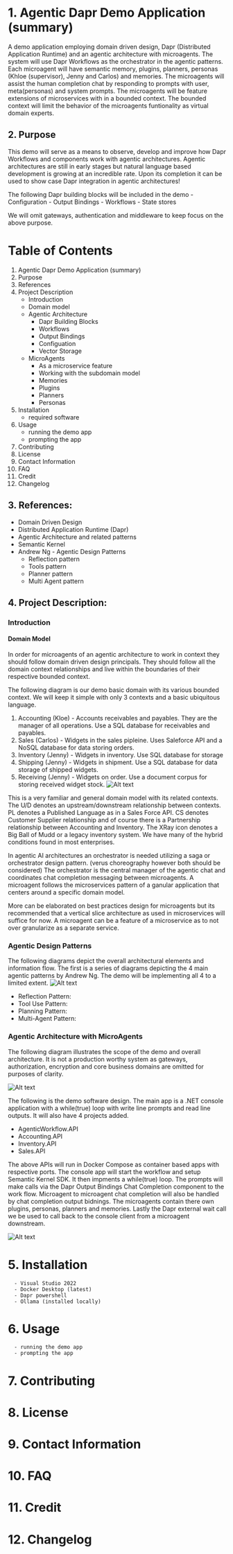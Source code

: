 # 1. Agentic Dapr Demo Application (summary)
A demo application employing domain driven design, Dapr (Distributed Application Runtime) and an agentic architecture with microagents. The system will use Dapr Workflows as the orchestrator in the agentic patterns. Each microagent will have semantic memory, plugins, planners, personas (Khloe (supervisor), Jenny and Carlos) and memories. The microagents will assist the human completion chat by responding to prompts with user, meta(personas) and system prompts. The microagents will be feature extensions of microservices with in a bounded context. The bounded context will limit the behavior of the microagents funtionality as virtual domain experts. 

## 2. Purpose 

This demo will serve as a means to observe, develop and improve how Dapr Workflows and components work with agentic architectures. Agentic architectures are still in early stages but natural language based development is growing at an incredible rate. Upon its completion it can be used to show case Dapr integration in agentic architectures!

The following Dapr building blocks will be included in the demo
      - Configuration
      - Output Bindings
      - Workflows
      - State stores

We will omit gateways, authentication and middleware to keep focus on the above purpose.

# Table of Contents

1. Agentic Dapr Demo Application (summary)
2. Purpose
3. References
4. Project Description
      - Introduction
      - Domain model
      - Agentic Architecture
          - Dapr Building Blocks
          - Workflows
          - Output Bindings
          - Configuation
          - Vector Storage
      - MicroAgents
          - As a microservice feature
          - Working with the subdomain model
          - Memories
          - Plugins
          - Planners
          - Personas        
5. Installation
      - required software
6. Usage
      - running the demo app
      - prompting the app
7. Contributing
8. License
9. Contact Information
10. FAQ
11. Credit
12. Changelog

## 3. References:
- Domain Driven Design
- Distributed Application Runtime (Dapr)
- Agentic Architecture and related patterns
- Semantic Kernel
- Andrew Ng - Agentic Design Patterns
    - Reflection pattern
    - Tools pattern
    - Planner pattern
    - Multi Agent pattern

## 4. Project Description:
### Introduction
#### Domain Model
In order for microagents of an agentic architecture to work in context they should follow domain driven design principals.
They should follow all the domain context relationships and live within the boundaries of their respective bounded context. 

The following diagram is our demo basic domain with its various bounded context. We will keep it simple with only 3 contexts and a basic ubiquitous language.

  1. Accounting (Kloe) - Accounts receivables and payables. They are the manager of all operations. Use a SQL database for receivables and payables.
  2. Sales (Carlos) - Widgets in the sales pipleine. Uses Saleforce API and a NoSQL database for data storing orders.
  3. Inventory (Jenny) - Widgets in inventory. Use SQL database for storage
  4. Shipping (Jenny) - Widgets in shipment. Use a SQL database for data storage of shipped widgets.
  5. Receiving (Jenny) - Widgets on order. Use a document corpus for storing received widget stock.
![Alt text](contextmap-agentic-demo.png "Context map image for demo")

This is a very familiar and general domain model with its related contexts. The U/D denotes an upstream/downstream relationship between contexts. PL denotes a Published Language as in a Sales Force API. CS denotes Customer Supplier relationship and of course there is a Partnership relationship between Accounting and Inventory. The XRay icon denotes a Big Ball of Mudd or a legacy inventory system. We have many of the hybrid conditions found in most enterprises.

In agentic AI architectures an orchestrator is needed utilizing a saga or orchestrator design pattern. (verus choreography however both should be considered)
The orchestrator is the central manager of the agentic chat and coordinates chat completion messaging between microagents. A microagent follows the microservices pattern of a ganular application that centers around a specific domain model.

More can be elaborated on best practices design for microagents but its recommended that a vertical slice architecture as used in microservices will suffice for now. A microagent can be a feature of a microservice as to not over granularize as a separate service.

### Agentic Design Patterns
The following diagrams depict the overall architectural elements and information flow. The first is a series of diagrams depicting the 4 main agentic patterns by Andrew Ng. The demo will be implementing all 4 to a limited extent.
![Alt text](agentic-design-patterns.png "agentic design patterns image for demo")
- Reflection Pattern: 
- Tool Use Pattern:
- Planning Pattern:
- Multi-Agent Pattern:

### Agentic Architecture with MicroAgents
The following diagram illustrates the scope of the demo and overall architecture. It is not a production worthy system as gateways, authorization, encryption and core business domains are omitted for purposes of clarity.

![Alt text](agentic-architecture.png "agentic architecture image for demo")

The following is the demo software design. The main app is a .NET console application with a while(true) loop with write line prompts and read line outputs. It will also have 4 projects added.

- AgenticWorkflow.API
- Accounting.API
- Inventory.API
- Sales.API

The above APIs will run in Docker Compose as container based apps with respective ports. The console app will start the workflow and setup Semantic Kernel SDK. It then impments a while(true) loop. The prompts will make calls via the Dapr Output Bindings Chat Completion component to the work flow. Microagent to microagent chat completion will also be handled by chat completion output bidnings. The microagents contain there own plugins, personas, planners and memories. Lastly the Dapr external wait call we be used to call back to the console client from a microagent downstream.

![Alt text](demo-software-design.png "agentic architecture image for demo")

# 5. Installation
      - Visual Studio 2022
      - Docker Desktop (latest)
      - Dapr powershell
      - Ollama (installed locally)
# 6. Usage
      - running the demo app
      - prompting the app
# 7. Contributing
# 8. License
# 9. Contact Information
# 10. FAQ
# 11. Credit
# 12. Changelog
